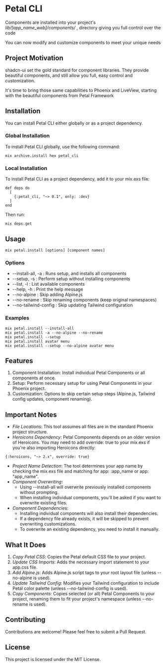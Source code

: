 # Petal CLI

Components are installed into your project's *lib/[app_name_web]/components/* , directory giving you full control over the code

You can now modify and customize components to meet your unique needs

## Project Motivation

shadcn-ui set the gold standard for component libraries.  They provide beautiful components, and still allow you full, easy control and customization.

It's time to bring those same capabilities to Phoenix and LiveView, starting with the beautiful components from Petal Framework

## Installation

You can install Petal CLI either globally or as a project dependency.

### Global Installation

To install Petal CLI globally, use the following command:

```
mix archive.install hex petal_cli
```

### Local Installation

To install Petal CLI as a project dependency, add it to your mix.exs file:

```
def deps do
  [
    {:petal_cli, "~> 0.1", only: :dev}
  ]
end
```

Then run:
```
mix deps.get
```

## Usage
```
mix petal.install [options] [component names]
```

### Options
- --install-all, -a     : Runs setup, and installs all components
- --setup, -s           : Perform setup without installing components
- --list, -l            : List available components
- --help, -h            : Print the help message
- --no-alpine           : Skip adding Alpine.js
- --no-rename           : Skip renaming components (keep original namespaces)
- --no-tailwind-config  : Skip updating Tailwind configuration

### Examples
```
mix petal.install --install-all
mix petal.install -a --no-alpine --no-rename
mix petal.install --setup
mix petal.install avatar menu
mix petal.install --setup --no-alpine avatar menu
```
## Features
1. Component Installation: Install individual Petal Components or all components at once.
2. Setup: Perform necessary setup for using Petal Components in your Phoenix project.
3. Customization: Options to skip certain setup steps (Alpine.js, Tailwind config updates, component 
renaming).

## Important Notes

- *File Locations*: This tool assumes all files are in the standard Phoenix project structure.
- *Heroicons Dependency*: Petal Components depends on an older version of Heroicons. You may need to add override: true to your mix.exs if you're also importing Heroicons directly:
```
{:heroicons, "~> 2.x", override: true}
```
- *Project Name Detection*: The tool determines your app name by checking the mix.exs file and matching for app: :app_name or app: "app_name".
- *Component Overwriting*:
    - Using --install-all will overwrite previously installed components without prompting.
    - When installing individual components, you'll be asked if you want to overwrite existing files.
- *Component Dependencies*:
    - Installing individual components will also install their dependencies.
    - If a dependency file already exists, it will be skipped to prevent overwriting customizations.
    - To overwrite an existing dependency, you need to install it manually.

## What It Does
1. *Copy Petal CSS*: Copies the Petal default CSS file to your project.
2. *Update CSS Imports*: Adds the necessary import statement to your app.css file.
3. *Add Alpine.js*: Adds Alpine.js script tags to your root layout file (unless --no-alpine is used).
4. *Update Tailwind Config*: Modifies your Tailwind configuration to include Petal color palette (unless --no-tailwind-config is used).
5. *Copy Components*: Copies selected (or all) Petal Components to your project, renaming them to fit your project's namespace (unless --no-rename is used).

## Contributing
Contributions are welcome! Please feel free to submit a Pull Request.

## License
This project is licensed under the MIT License.
